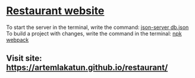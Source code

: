 # <u>Restaurant website</u>
  To start the server in the terminal, write the command: <u>json-server db.json</u><br>
  To build a project with changes, write the command in the terminal: <u>npk webpack</u><br>
  
## Visit site: https://artemlakatun.github.io/restaurant/